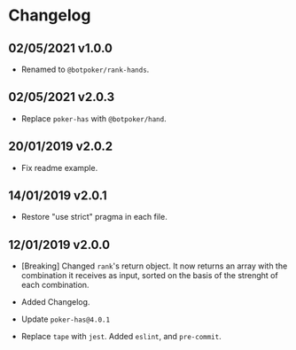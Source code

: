 # Changelog

## 02/05/2021 v1.0.0

* Renamed to `@botpoker/rank-hands`.

## 02/05/2021 v2.0.3

* Replace `poker-has` with `@botpoker/hand`.

## 20/01/2019 v2.0.2

* Fix readme example.

## 14/01/2019 v2.0.1

* Restore "use strict" pragma in each file.

## 12/01/2019 v2.0.0

* [Breaking] Changed `rank`'s return object. It now returns an array with the combination it receives as input, sorted on the basis of the strenght of each combination.

* Added Changelog.

* Update `poker-has@4.0.1`

* Replace `tape` with `jest`. Added `eslint`, and `pre-commit`.
